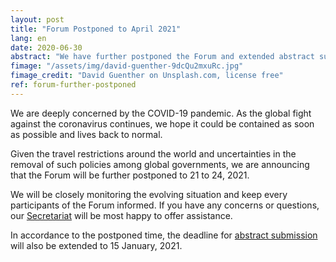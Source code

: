 ```yaml
---
layout: post
title: "Forum Postponed to April 2021"
lang: en
date: 2020-06-30
abstract: "We have further postponed the Forum and extended abstract submission."
fimage: "/assets/img/david-guenther-9dcQu2mxuRc.jpg"
fimage_credit: "David Guenther on Unsplash.com, license free"
ref: forum-further-postponed
---
```

We are deeply concerned by the COVID-19 pandemic. As the global fight against the coronavirus continues, we hope it could be contained as soon as possible and lives back to normal.

Given the travel restrictions around the world and uncertainties in the removal of such policies among global governments, we are announcing that the Forum will be further postponed to 21 to 24, 2021.

We will be closely monitoring the evolving situation and keep every participants of the Forum informed. If you have any concerns or questions, our [Secretariat](/about/sec) will be most happy to offer assistance.

In accordance to the postponed time, the deadline for [abstract submission](/take-part/) will also be extended to 15 January, 2021.

